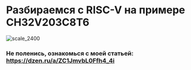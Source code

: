 # Разбираемся с RISC-V на примере CH32V203C8T6
![scale_2400](https://user-images.githubusercontent.com/68805120/230784277-3a4ee9e2-75bd-4f58-9c26-c1b52940a277.jpg)
### Не поленись, ознакомься с моей статьей: https://dzen.ru/a/ZC1JmvbL0Ffh4_4i
